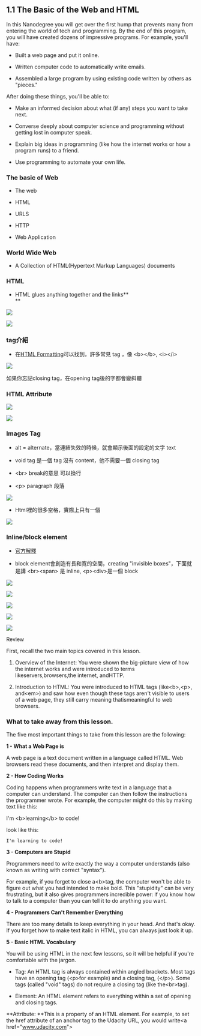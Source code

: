 ## 1.1 The Basic of the Web and HTML

In this Nanodegree you will get over the first hump that prevents many from entering the world of tech and programming. By the end of this program, you will have created dozens of impressive programs. For example, you'll have:

* Built a web page and put it online.

* Written computer code to automatically write emails.

* Assembled a large program by using existing code written by others as "pieces."

After doing these things, you'll be able to:

* Make an informed decision about what \(if any\) steps you want to take next.

* Converse deeply about computer science and programming without getting lost in computer speak.

* Explain big ideas in programming \(like how the internet works or how a program runs\) to a friend.

* Use programming to automate your own life.

### The basic of Web

* The web

* HTML

* URLS

* HTTP

* Web Application

### World Wide Web

* A Collection of HTML\(Hypertext Markup Languages\) documents

### HTML

* HTML glues anything together and the links\*\*  
  \*\*

![](https://lh4.googleusercontent.com/UNJJphreNQXvvEURWpWpVfQxbcTQpQS6D7B8UJ9a2_T8JF9_DbwttKVN8qcrtG8c6Enh5NdQTyutJsFw8l-XEs-qrYULxkv7HLecIm8CjmvEES1pwtW-15D9iusxnakH86rHiKtk)

![](https://lh4.googleusercontent.com/YZ-ITRT4SRrt3a8HuD5ehjWtvyy_VquhB91AWegwu3o0__Omr7lLLiSuVI6Rid-zWp1kK-zrEptsq922ebJcTleJe8-uxB0lYa1-boFcJhXmMwumkuzUtItzJsYDLIoeBdI4SoZu)

### tag介紹

* 在[HTML Formatting](http://www.w3schools.com/html/html_formatting.asp)可以找到，許多常見 tag ，像 &lt;b&gt;&lt;/b&gt;, &lt;i&gt;&lt;/i&gt;

![](https://lh5.googleusercontent.com/xohhu_Kaxq4tZZ9W4fL1_EFPDAhiroOuKsAeP_bEcAZziisBvmDWIyn2VJ7wVGypINmxI0Dp3kizszpZkdnOBKkAm6EWOJMd6FW2lSlG_EopyElEZUak8SygwRa73TNfAzTnF5Ph)

如果你忘記closing tag，在opening tag後的字都會變斜體

### HTML Attribute

![](https://lh4.googleusercontent.com/HLyxq0YzLcRhBQUag9gSPOHnE18h8O42slm_0YyRxlScsneqaNqCtZ6iM0pDt4gRbTNXdAy0aPaiOgR1uJyOhBE58cJowPaNAkdLRVFqohCmu0fxI0Me7I7HSZibAkDOxhTq8T-2)

![](https://lh4.googleusercontent.com/IWGJRWiA7gotFzri7C9Y40luRr_0GYQUXquMtnBha2UyTMTGcEzFhHG-Pf6ZENIIYTvafoQRn5YkarZ59EOXJ9S9fdiGKc_i3irvdEyFgeuRZLaXQ0zhpwSuyjINn_rvZWwuzin8)

### Images Tag

* alt = alternate，當連結失效的時候，就會顯示後面的設定的文字 text

* void tag 是一個 tag 沒有 content，他不需要一個 closing tag

* &lt;br&gt; break的意思 可以換行

* &lt;p&gt; paragraph 段落

![](https://lh6.googleusercontent.com/iZt7H-X4pb4a3fqXKNZq0ytqAs_3jtuWoeUoOIuV_RAHnFjw8R8mqDg2y-xMPRHu8luKP-AhU5ZkCXSrHB5NxAT2UEfP1UzfVn161MazBaH0N2SxMiuPNUCiAGBIKYoLeNz_eRH-)

* Html裡的很多空格，實際上只有一個

![](https://lh5.googleusercontent.com/B-DleTUXtOgLEi-EVz6pRwVSBwP31_CPhGDDDk-cQBp3JFfH9VPYq6kHN850Td8JX4Ati--t2h8fzQEAHHsH5tuW9Fg1-fRGT37g8ArZCax9j-fGzBZoTOOMjxQdxqKNJdvg8ZQ0)

### Inline/block element

* [官方解釋](https://www.w3schools.com/html/html_blocks.asp)

* block element會創造有長和寬的空間，creating "invisible boxes"，下面就是講 &lt;br&gt;&lt;span&gt; 是 inline, &lt;p&gt;&lt;div&gt;是一個 block

![](https://lh4.googleusercontent.com/i4eEa_-2IJLg8hLGYsd67ET9uNpipgGzQdiOGW1bRXNpmu7O39RZ0zDQgyD_mUtfgTRkbYbtsLlSvb87LMkWYK40DqvgJTGZJ80mXvrDjWKXykAX2l3jyJq-gyNOF669im-ApeHD)

![](https://lh4.googleusercontent.com/vfLdVMUlhRavQ_fADnpV7wm_Wspj7DHGJduVoSNXdbMw9uxzMDQOcgRmeOLSVKFdHZn6Gc7grydM4FifTlEOLa6h14J91QoK4SjaLUm3f1DcZPQkeiwunT27ovDMxoKRNeLP4lhe)

![](https://lh4.googleusercontent.com/A2KSYadOLIuwIpk6x5OwSwGOTg9YzOmCMN8iWuLot-rDu1FhF0Twl3G17EOKGSN2EHgy3e3e_2UJt748BLy2zAf9tXsRAEwL6cS9ckhi1jrXVOKUb97vkg_LttjVzUdvm81KP-OA)

![](https://lh6.googleusercontent.com/I2vaef0mKXEvvQ0zerQYLPR7ZeSvpqJV5JHawxoFNkow9Cz5XPJh2U2okfpoofWCj3fg-ahalR9zLKjUDEc_UuOnrl9PTbYLH_lZ-Eu6chiUzhJTJRe8adj1oxFRNECb-rwdIKY3)

![](https://lh3.googleusercontent.com/m56kgVRSCArm0z9Z6NaO6rFDaKoeCCCHH72SVk_SAwYome1jMQzaEh51c3DTx-idKBSfifYoN0H-z57RuehLcv8UTJTy_CmJZd3yxWQvYu8i4ii4Al5BBoRctiXN65hCjgArodQA)

Review

First, recall the two main topics covered in this lesson.

1. Overview of the Internet: You were shown the big-picture view of how the internet works and were introduced to terms likeservers,browsers,the internet, andHTTP.

2. Introduction to HTML: You were introduced to HTML tags \(like&lt;b&gt;,&lt;p&gt;, and&lt;em&gt;\) and saw how even though these tags aren't visible to users of a web page, they still carry meaning thatismeaningful to web browsers.

### What to take away from this lesson.

The five most important things to take from this lesson are the following:

**1 - What a Web Page is**

A web page is a text document written in a language called HTML. Web browsers read these documents, and then interpret and display them.

**2 - How Coding Works**

Coding happens when programmers write text in a language that a computer can understand. The computer can then follow the instructions the programmer wrote. For example, the computer might do this by making text like this:

I'm &lt;b&gt;learning&lt;/b&gt; to code!

look like this:

```
I'm learning to code!
```

**3 - Computers are Stupid**

Programmers need to write exactly the way a computer understands \(also known as writing with correct "syntax"\).

For example, if you forget to close a&lt;b&gt;tag, the computer won't be able to figure out what you had intended to make bold. This "stupidity" can be very frustrating, but it also gives programmers incredible power: if you know how to talk to a computer than you can tell it to do anything you want.

**4 - Programmers Can't Remember Everything**

There are too many details to keep everything in your head. And that's okay. If you forget how to make text italic in HTML, you can always just look it up.

**5 - Basic HTML Vocabulary**

You will be using HTML in the next few lessons, so it will be helpful if you're comfortable with the jargon.

* Tag: An HTML tag is always contained within angled brackets. Most tags have an opening tag \(&lt;p&gt;for example\) and a closing tag, \(&lt;/p&gt;\). Some tags \(called "void" tags\) do not require a closing tag \(like the&lt;br&gt;tag\).

* Element: An HTML element refers to everything within a set of opening and closing tags.



**Attribute: **This is a property of an HTML element. For example, to set the href attribute of an anchor tag to the Udacity URL, you would write&lt;a href="www.udacity.com"&gt;

# 



